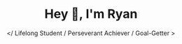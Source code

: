 <h1 align="center">Hey 👋, I'm Ryan</h1>

<div align="center" innerhtml="test">
&lt;/ Lifelong Student / Perseverant Achiever / Goal-Getter &gt;
</div>
